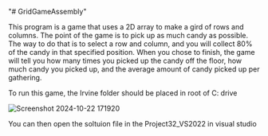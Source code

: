"# GridGameAssembly" 


This program is a game that uses a 2D array to make a gird of rows and columns. The point of the game is to pick up as much candy as possible. 
The way to do that is to select a row and column, and you will collect 80% of the candy in that specified position.
When you chose to finish, the game will tell you how many times you picked up the candy off the floor, how much candy you picked up, and the average amount of candy picked up per gathering.



To run this game, the Irvine folder should be placed in root of C: drive

![Screenshot 2024-10-22 171920](https://github.com/user-attachments/assets/86fdcc4f-9671-4cb8-b161-47b1c96e0915)




You can then open the soltuion file in the Project32_VS2022 in visual studio
